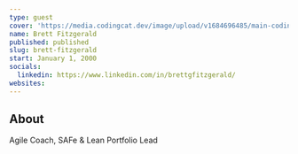 ```yaml
---
type: guest
cover: 'https://media.codingcat.dev/image/upload/v1684696485/main-codingcatdev-photo/podcast-guest/brett-fitzgerald.jpg'
name: Brett Fitzgerald
published: published
slug: brett-fitzgerald
start: January 1, 2000
socials:
  linkedin: https://www.linkedin.com/in/brettgfitzgerald/
websites:
---
```


## About

Agile Coach, SAFe & Lean Portfolio Lead
